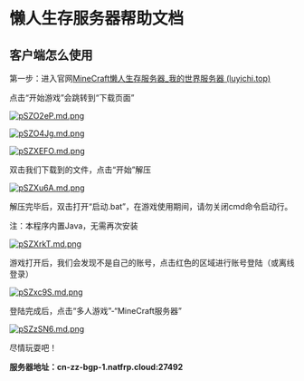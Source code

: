 # 懒人生存服务器帮助文档

## 客户端怎么使用

第一步：进入官网[MineCraft懒人生存服务器_我的世界服务器 (luyichi.top)](http://mc.luyichi.top/index.html)

点击“开始游戏”会跳转到“下载页面”

[![pSZO2eP.md.png](https://s1.ax1x.com/2023/01/09/pSZO2eP.md.png)](https://imgse.com/i/pSZO2eP)

[![pSZO4Jg.md.png](https://s1.ax1x.com/2023/01/09/pSZO4Jg.md.png)](https://imgse.com/i/pSZO4Jg)

[![pSZXEFO.md.png](https://s1.ax1x.com/2023/01/09/pSZXEFO.md.png)](https://imgse.com/i/pSZXEFO)

双击我们下载到的文件，点击“开始”解压

[![pSZXu6A.md.png](https://s1.ax1x.com/2023/01/09/pSZXu6A.md.png)](https://imgse.com/i/pSZXu6A)

解压完毕后，双击打开“启动.bat”，在游戏使用期间，请勿关闭cmd命令启动行。

注：本程序内置Java，无需再次安装

[![pSZXrkT.md.png](https://s1.ax1x.com/2023/01/09/pSZXrkT.md.png)](https://imgse.com/i/pSZXrkT)

游戏打开后，我们会发现不是自己的账号，点击红色的区域进行账号登陆（或离线登录）

[![pSZxc9S.md.png](https://s1.ax1x.com/2023/01/09/pSZxc9S.md.png)](https://imgse.com/i/pSZxc9S)

登陆完成后，点击“多人游戏”-“MineCraft服务器”

[![pSZzSN6.md.png](https://s1.ax1x.com/2023/01/09/pSZzSN6.md.png)](https://imgse.com/i/pSZzSN6)

尽情玩耍吧！

**服务器地址：cn-zz-bgp-1.natfrp.cloud:27492**

